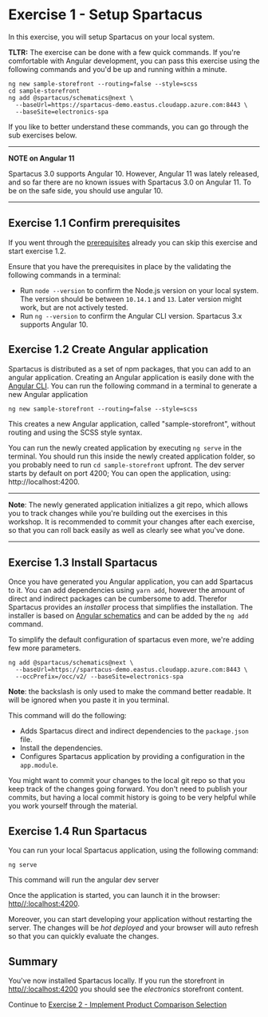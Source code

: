 # Exercise 1 - Setup Spartacus

In this exercise, you will setup Spartacus on your local system.

**TLTR:** The exercise can be done with a few quick commands. If you're comfortable with Angular development, you can pass this exercise using the following commands and you'd be up and running within a minute.

```
ng new sample-storefront --routing=false --style=scss
cd sample-storefront
ng add @spartacus/schematics@next \
  --baseUrl=https://spartacus-demo.eastus.cloudapp.azure.com:8443 \
  --baseSite=electronics-spa
```

If you like to better understand these commands, you can go through the sub exercises below.

---

**NOTE on Angular 11**

Spartacus 3.0 supports Angular 10. However, Angular 11 was lately released, and so far there are no known issues with Spartacus 3.0 on Angular 11. To be on the safe side, you should use angular 10.

---

## Exercise 1.1 Confirm prerequisites

If you went through the [prerequisites](../../prerequisites.md) already you can skip this exercise and start exercise 1.2.

Ensure that you have the prerequisites in place by the validating the following commands in a terminal:

- Run `node --version` to confirm the Node.js version on your local system. The version should be between `10.14.1` and `13`. Later version might work, but are not actively tested.
- Run `ng --version` to confirm the Angular CLI version. Spartacus 3.x supports Angular 10.

## Exercise 1.2 Create Angular application

Spartacus is distributed as a set of npm packages, that you can add to an angular application. Creating an Angular application is easily done with the [Angular CLI](https://cli.angular.io/). You can run the following command in a terminal to generate a new Angular application

```shell
ng new sample-storefront --routing=false --style=scss
```

This creates a new Angular application, called "sample-storefront", without routing and using the SCSS style syntax.

You can run the newly created application by executing `ng serve` in the terminal. You should run this inside the newly created application folder, so you probably need to run `cd sample-storefront` upfront.
The dev server starts by default on port 4200; You can open the application, using: http://localhost:4200.

---

**Note**: The newly generated application initializes a git repo, which allows you to track changes while you're building out the exercises in this workshop. It is recommended to commit your changes after each exercise, so that you can roll back easily as well as clearly see what you've done.

---

## Exercise 1.3 Install Spartacus

Once you have generated you Angular application, you can add Spartacus to it. You can add dependencies using `yarn add`, however the amount of direct and indirect packages can be cumbersome to add. Therefor Spartacus provides an _installer_ process that simplifies the installation. The installer is based on [Angular schematics](https://angular.io/guide/schematics) and can be added by the `ng add` command.

To simplify the default configuration of spartacus even more, we're adding few more parameters.

```shell
ng add @spartacus/schematics@next \
  --baseUrl=https://spartacus-demo.eastus.cloudapp.azure.com:8443 \
  --occPrefix=/occ/v2/ --baseSite=electronics-spa
```

**Note**: the backslash is only used to make the command better readable. It will be ignored when you paste it in you terminal.

This command will do the following:

- Adds Spartacus direct and indirect dependencies to the `package.json` file.
- Install the dependencies.
- Configures Spartacus application by providing a configuration in the `app.module`.

You might want to commit your changes to the local git repo so that you keep track of the changes going forward. You don't need to publish your commits, but having a local commit history is going to be very helpful while you work yourself through the material.

## Exercise 1.4 Run Spartacus

You can run your local Spartacus application, using the following command:

```shell
ng serve
```

This command will run the angular dev server

Once the application is started, you can launch it in the browser: [http//:localhost:4200](http//:localhost:4200).

Moreover, you can start developing your application without restarting the server. The changes will be _hot deployed_ and your browser will auto refresh so that you can quickly evaluate the changes.

## Summary

You've now installed Spartacus locally. If you run the storefront in [http//:localhost:4200](http//:localhost:4200) you should see the _electronics_ storefront content.

Continue to [Exercise 2 - Implement Product Comparison Selection](../exercise-2/README.md)
